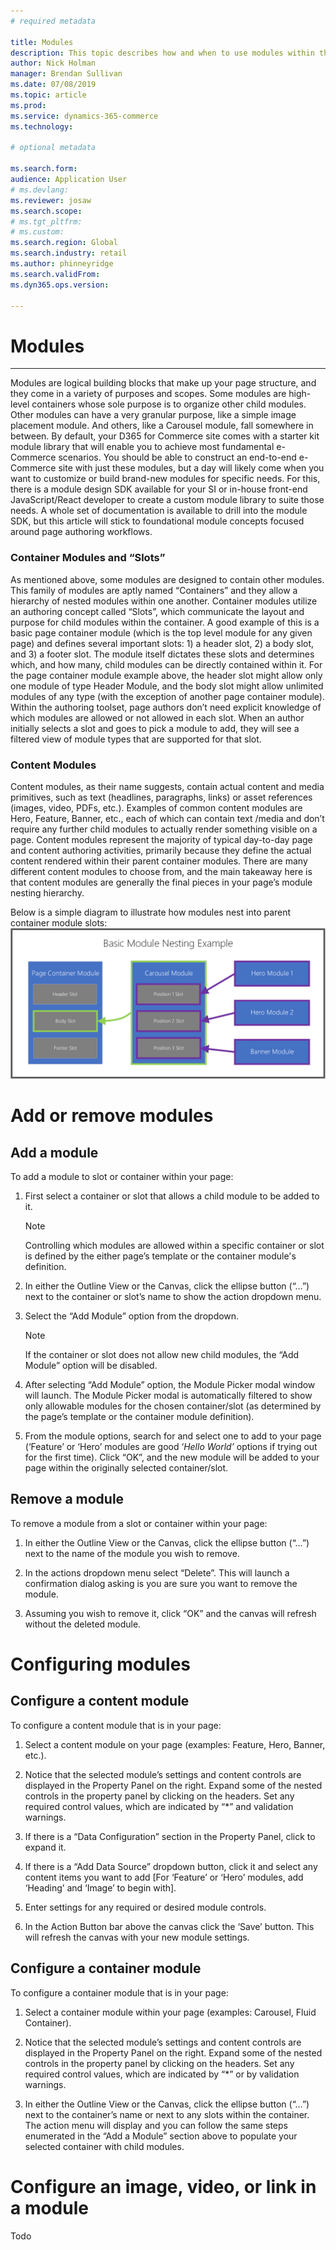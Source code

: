 ```yaml
---
# required metadata

title: Modules
description: This topic describes how and when to use modules within the e-commerce authoring toolset.
author: Nick Holman
manager: Brendan Sullivan
ms.date: 07/08/2019
ms.topic: article
ms.prod: 
ms.service: dynamics-365-commerce
ms.technology: 

# optional metadata

ms.search.form:  
audience: Application User
# ms.devlang: 
ms.reviewer: josaw
ms.search.scope: 
# ms.tgt_pltfrm: 
# ms.custom: 
ms.search.region: Global
ms.search.industry: retail
ms.author: phinneyridge
ms.search.validFrom: 
ms.dyn365.ops.version: 

---
```

# Modules
---
Modules are logical building blocks that make up your page structure, and they come in a variety of purposes and scopes. Some modules are high-level containers whose sole purpose is to organize other child modules. Other modules can have a very granular purpose, like a simple image placement module. And others, like a Carousel module, fall somewhere in between. By default, your D365 for Commerce site comes with a starter kit module library that will enable you to achieve most fundamental e-Commerce scenarios. You should be able to construct an end-to-end e-Commerce site with just these modules, but a day will likely come when you want to customize or build brand-new modules for specific needs. For this, there is a module design SDK available for your SI or in-house front-end JavaScript/React developer to create a custom module library to suite those needs. A whole set of documentation is available to drill into the module SDK, but this article will stick to foundational module concepts focused around page authoring workflows.

### Container Modules and “Slots”

As mentioned above, some modules are designed to contain other modules. This family of modules are aptly named “Containers” and they allow a hierarchy of nested modules within one another. Container modules utilize an authoring concept called “Slots”, which communicate the layout and purpose for child modules within the container. A good example of this is a basic page container module (which is the top level module for any given page) and defines several important slots: 1) a header slot, 2) a body slot, and 3) a footer slot. The module itself dictates these slots and determines which, and how many, child modules can be directly contained within it. For the page container module example above, the header slot might allow only one module of type Header Module, and the body slot might allow unlimited modules of any type (with the exception of another page container module). Within the authoring toolset, page authors don’t need explicit knowledge of which modules are allowed or not allowed in each slot. When an author initially selects a slot and goes to pick a module to add, they will see a filtered view of module types that are supported for that slot. 

### Content Modules

Content modules, as their name suggests, contain actual content and media primitives, such as text (headlines, paragraphs, links) or asset references (images, video, PDFs, etc.). Examples of common content modules are Hero, Feature, Banner, etc., each of which can contain text /media and don’t require any further child modules to actually render something visible on a page. Content modules represent the majority of typical day-to-day page and content authoring activities, primarily because they define the actual content rendered within their parent container modules. There are many different content modules to choose from, and the main takeaway here is that content modules are generally the final pieces in your page’s module nesting hierarchy.

Below is a simple diagram to illustrate how modules nest into parent container module slots:
![Nesting Modules](../commerce/media/basic-module-nesting.png)

# Add or remove modules
## Add a module
To add a module to slot or container within your page:
1)  First select a container or slot that allows a child module to be added to it.
    > [!NOTE]
    > Controlling which modules are allowed within a specific container or slot is defined by the either page’s template or the container module's definition.

2)  In either the Outline View or the Canvas, click the ellipse button (“…”) next to the container or slot’s name to show the action dropdown menu.

3)  Select the “Add Module” option from the dropdown.
    > [!NOTE]
    > If the container or slot does not allow new child modules, the “Add Module” option will be disabled.

4)  After selecting “Add Module” option, the Module Picker modal window will launch. The Module Picker modal is automatically filtered to show only allowable modules for the chosen container/slot (as determined by the page’s template or the container module definition).

5)  From the module options, search for and select one to add to your page (‘Feature’ or ‘Hero’ modules are good ‘*Hello World’* options if trying out for the first time). Click “OK”, and the new module will be added to your page within the originally selected container/slot.

## Remove a module

To remove a module from a slot or container within your page:

1)  In either the Outline View or the Canvas, click the ellipse button (“…”) next to the name of the module you wish to remove.

2)  In the actions dropdown menu select “Delete”. This will launch a confirmation dialog asking is you are sure you want to remove the module.

3)  Assuming you wish to remove it, click “OK” and the canvas will refresh without the deleted module.

# Configuring modules
## Configure a content module

To configure a content module that is in your page:

1)  Select a content module on your page (examples: Feature, Hero, Banner, etc.).

2)  Notice that the selected module’s settings and content controls are displayed in the Property Panel on the right. Expand some of the nested controls in the property panel by clicking on the headers. Set any required control values, which are indicated by “\*” and validation warnings.

3)  If there is a “Data Configuration” section in the Property Panel, click to expand it.

4)  If there is a “Add Data Source” dropdown button, click it and select any content items you want to add \[For ‘Feature’ or ‘Hero’ modules, add ‘Heading’ and ‘Image’ to begin with\].

5)  Enter settings for any required or desired module controls.

6)  In the Action Button bar above the canvas click the ‘Save’ button. This will refresh the canvas with your new module settings.

## Configure a container module

To configure a container module that is in your page:

1)  Select a container module within your page (examples: Carousel, Fluid Container).

2)  Notice that the selected module’s settings and content controls are displayed in the Property Panel on the right. Expand some of the nested controls in the property panel by clicking on the headers. Set any required control values, which are indicated by “\*” or by validation warnings.

3)  In either the Outline View or the Canvas, click the ellipse button (“…”) next to the container’s name or next to any slots within the container. The action menu will display and you can follow the same steps enumerated in the “Add a Module” section above to populate your selected container with child modules.


# Configure an image, video, or link in a module
Todo

